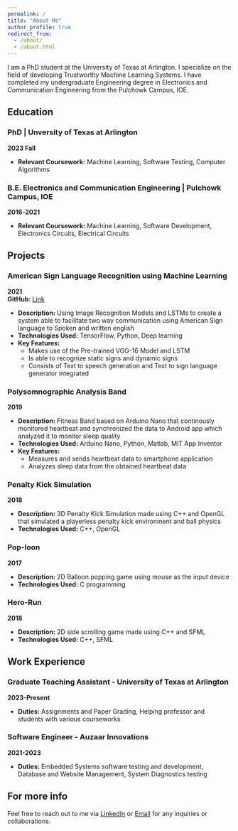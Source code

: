 ```yaml
---
permalink: /
title: "About Me"
author_profile: true
redirect_from: 
  - /about/
  - /about.html
---
```


I am a PhD student at the University of Texas at Arlington. I specialize on the field of developing Trustworthy Machine Learning Systems. I have completed my undergraduate Engineering degree in Electronics and Communication Engineering from the Pulchowk Campus, IOE.



## Education

### PhD | Unversity of Texas at Arlington
**2023 Fall**  
- **Relevant Coursework:** Machine Learning, Software Testing, Computer Algorithms

### B.E. Electronics and Communication Engineering | Pulchowk Campus, IOE
**2016-2021**  
- **Relevant Coursework:** Machine Learning, Software Development, Electronics Circuits, Electrical Circuits


## Projects

### American Sign Language Recognition using Machine Learning
**2021**  
**GitHub:** [Link](https://github.com/PujanBudhathoki/ASL-RecogSys-main) 
- **Description:** Using Image Recognition Models and LSTMs to create a system able to facilitate two way communication using American Sign language to Spoken and written english
- **Technologies Used:** TensorFlow, Python, Deep learning
- **Key Features:**
  - Makes use of the Pre-trained VGG-16 Model and LSTM
  - Is able to recognize static signs and dynamic signs
  - Consists of Text to speech generation and Text to sign language generator integrated

### Polysomnographic Analysis Band
**2019**   
- **Description:** Fitness Band based on Arduino Nano that continously monitored heartbeat and synchronized the data to Android app which analyzed it to monitor sleep quality
- **Technologies Used:** Arduino Nano, Python, Matlab, MIT App Inventor
- **Key Features:**
  - Measures and sends heartbeat data to smartphone application
  - Analyzes sleep data from the obtained heartbeat data

### Penalty Kick Simulation
**2018**   
- **Description:** 3D Penalty Kick Simulation made using C++ and OpenGL that simulated a playerless penalty kick environment and ball physics
- **Technologies Used:** C++, OpenGL

### Pop-loon
**2017**   
- **Description:** 2D Balloon popping game using mouse as the input device
- **Technologies Used:** C programming

### Hero-Run
**2018**   
- **Description:** 2D side scrolling game made using C++ and SFML
- **Technologies Used:** C++, SFML



## Work Experience
### Graduate Teaching Assistant - University of Texas at Arlington
**2023-Present**
- **Duties:** Assignments and Paper Grading, Helping professor and students with various courseworks

### Software Engineer - Auzaar Innovations
**2021-2023**
- **Duties:** Embedded Systems software testing and development, Database and Website Management, System Diagnostics testing





For more info
------
Feel free to reach out to me via [LinkedIn](https://www.linkedin.com/in/pujan-budhathoki-54a957144/) or [Email](pujan.budhathoki2@uta.edu) for any inquiries or collaborations.
